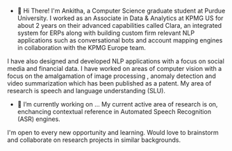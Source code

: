 * 👋 Hi There!
I'm Ankitha, a Computer Science graduate student at Purdue University. I worked as an Associate in Data & Analytics at KPMG US for about 2 years on their advanced capabilities called Clara, an integrated system for ERPs along with building custom firm relevant NLP applications such as conversational bots and account mapping engines in collaboration with the KPMG Europe team.

I have also designed and developed NLP applications with a focus on social media and financial data. I have worked on areas of computer vision with a focus on the amalgamation of image processing , anomaly detection and video summarization which has been published as a patent. My area of research is speech and language understanding (SLU).

* 🔭 I’m currently working on ...
My current active area of research is on, enchancing contextual reference in Automated Speech Recognition (ASR) engines.

I'm open to every new opportunity and learning. Would love to brainstorm and collaborate on research projects in similar backgrounds.
